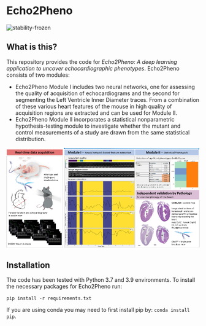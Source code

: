# Echo2Pheno

![stability-frozen](https://img.shields.io/badge/stability-locked-blue.svg)

## What is this?
This repository provides the code for _Echo2Pheno: A deep learning application to uncover echocardiographic phenotypes_. Echo2Pheno consists of two modules:

*  Echo2Pheno Module I includes two neural networks, one for assessing the quality of acquisition of echocardiograms and the second for segmenting the Left Ventricle Inner Diameter traces. From a combination of these various heart features of the mouse in high quality of acquisition regions are extracted and can be used for Module II.
* Echo2Pheno Module II incorporates a statistical nonparametric hypothesis-testing module to investigate whether the mutant and control measurements of a study are drawn from the same statistical distribution.

![image](https://github.com/HelmholtzAI-Consultants-Munich/Echo2Pheno/blob/master/Echo2Pheno_graphical.png)


## Installation

The code has been tested with Python 3.7 and 3.9 environments. To install the necessary packages for Echo2Pheno run:

```
pip install -r requirements.txt
```

If you are using conda you may need to first install pip by: ```conda install pip```. 
